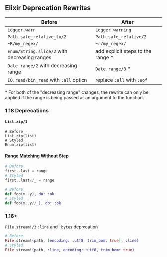 ## Elixir Deprecation Rewrites

| Before | After |
|--------|-------|
| `Logger.warn` | `Logger.warning`|
| `Path.safe_relative_to/2` | `Path.safe_relative/2`|
| `~R/my_regex/` | `~r/my_regex/`|
| `Enum/String.slice/2` with decreasing ranges | add explicit steps to the range * |
| `Date.range/2` with decreasing range | `Date.range/3` *|
| `IO.read/bin_read` with `:all` option | replace `:all` with `:eof`|

\* For both of the "decreasing range" changes, the rewrite can only be applied if the range is being passed as an argument to the function.

### 1.18 Deprecations

#### `List.zip/1`

```
# Before
List.zip(list)
# Styled
Enum.zip(list)
```

#### Range Matching Without Step

```elixir
# Before
first..last = range
# Styled
first..last//_ = range

# Before
def foo(x..y), do: :ok
# Styled
def foo(x..y//_), do: :ok
```

### 1.16+

`File.stream!/3` `:line` and `:bytes` deprecation

```elixir
# Before
File.stream!(path, [encoding: :utf8, trim_bom: true], :line)
# Styled
File.stream!(path, :line, encoding: :utf8, trim_bom: true)
```
